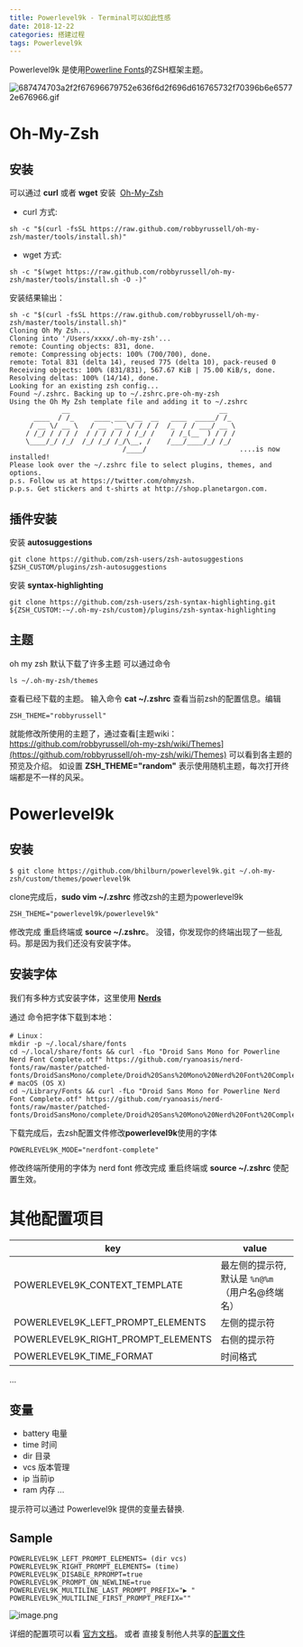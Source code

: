 ```yaml
---
title: Powerlevel9k - Terminal可以如此性感
date: 2018-12-22
categories: 搭建过程
tags: Powerlevel9k
---
```


Powerlevel9k 是使用[Powerline Fonts](https://github.com/powerline/fonts)的ZSH框架主题。

![687474703a2f2f67696679752e636f6d2f696d616765732f70396b6e65772e676966.gif](https://upload-images.jianshu.io/upload_images/1633382-42bbd7c8ac803649.gif?imageMogr2/auto-orient/strip)


# Oh-My-Zsh
## 安装
可以通过 **curl** 或者 **wget** 安装  [Oh-My-Zsh](https://github.com/robbyrussell/oh-my-zsh)
* curl 方式:
```
sh -c "$(curl -fsSL https://raw.github.com/robbyrussell/oh-my-zsh/master/tools/install.sh)" 
```
* wget 方式:
```
sh -c "$(wget https://raw.github.com/robbyrussell/oh-my-zsh/master/tools/install.sh -O -)"
```

安装结果输出：
```
sh -c "$(curl -fsSL https://raw.github.com/robbyrussell/oh-my-zsh/master/tools/install.sh)" 
Cloning Oh My Zsh...
Cloning into '/Users/xxxx/.oh-my-zsh'...
remote: Counting objects: 831, done.
remote: Compressing objects: 100% (700/700), done.
remote: Total 831 (delta 14), reused 775 (delta 10), pack-reused 0
Receiving objects: 100% (831/831), 567.67 KiB | 75.00 KiB/s, done.
Resolving deltas: 100% (14/14), done.
Looking for an existing zsh config...
Found ~/.zshrc. Backing up to ~/.zshrc.pre-oh-my-zsh
Using the Oh My Zsh template file and adding it to ~/.zshrc
             __                                     __   
      ____  / /_     ____ ___  __  __   ____  _____/ /_  
     / __ \/ __ \   / __ `__ \/ / / /  /_  / / ___/ __ \ 
    / /_/ / / / /  / / / / / / /_/ /    / /_(__  ) / / / 
    \____/_/ /_/  /_/ /_/ /_/\__, /    /___/____/_/ /_/  
                            /____/                       ....is now installed!
Please look over the ~/.zshrc file to select plugins, themes, and options.
p.s. Follow us at https://twitter.com/ohmyzsh.
p.p.s. Get stickers and t-shirts at http://shop.planetargon.com.
```
## 插件安装
安装 **autosuggestions**
```
git clone https://github.com/zsh-users/zsh-autosuggestions $ZSH_CUSTOM/plugins/zsh-autosuggestions
```
安装 **syntax-highlighting**
```
git clone https://github.com/zsh-users/zsh-syntax-highlighting.git ${ZSH_CUSTOM:-~/.oh-my-zsh/custom}/plugins/zsh-syntax-highlighting
```
## 主题

oh my zsh 默认下载了许多主题 可以通过命令
```
ls ~/.oh-my-zsh/themes
```
查看已经下载的主题。
输入命令 **cat ~/.zshrc** 查看当前zsh的配置信息。编辑
```
ZSH_THEME="robbyrussell"
```
就能修改所使用的主题了，通过查看[主题wiki：https://github.com/robbyrussell/oh-my-zsh/wiki/Themes](https://github.com/robbyrussell/oh-my-zsh/wiki/Themes) 可以看到各主题的预览及介绍。
如设置 **ZSH_THEME="random"** 表示使用随机主题，每次打开终端都是不一样的风采。

# Powerlevel9k

## 安装
```
$ git clone https://github.com/bhilburn/powerlevel9k.git ~/.oh-my-zsh/custom/themes/powerlevel9k
```

clone完成后，**sudo vim ~/.zshrc** 修改zsh的主题为powerlevel9k
```
ZSH_THEME="powerlevel9k/powerlevel9k"
```
修改完成 重启终端或 **source ~/.zshrc**。
没错，你发现你的终端出现了一些乱码。那是因为我们还没有安装字体。

## 安装字体

我们有多种方式安装字体，这里使用 **[Nerds](https://github.com/ryanoasis/nerd-fonts/)**

通过 命令把字体下载到本地：
```
# Linux：
mkdir -p ~/.local/share/fonts
cd ~/.local/share/fonts && curl -fLo "Droid Sans Mono for Powerline Nerd Font Complete.otf" https://github.com/ryanoasis/nerd-fonts/raw/master/patched-fonts/DroidSansMono/complete/Droid%20Sans%20Mono%20Nerd%20Font%20Complete.otf
# macOS (OS X)
cd ~/Library/Fonts && curl -fLo "Droid Sans Mono for Powerline Nerd Font Complete.otf" https://github.com/ryanoasis/nerd-fonts/raw/master/patched-fonts/DroidSansMono/complete/Droid%20Sans%20Mono%20Nerd%20Font%20Complete.otf
```
下载完成后，去zsh配置文件修改**powerlevel9k**使用的字体 
```
POWERLEVEL9K_MODE="nerdfont-complete"
```

修改终端所使用的字体为 nerd font
修改完成 重启终端或 **source ~/.zshrc** 使配置生效。
# 其他配置项目
| key                                | value                                          |
| ---------------------------------- | ---------------------------------------------- |
| POWERLEVEL9K_CONTEXT_TEMPLATE      | 最左侧的提示符,默认是 `%n@%m`（用户名@终端名） |
| POWERLEVEL9K_LEFT_PROMPT_ELEMENTS  | 左侧的提示符                                   |
| POWERLEVEL9K_RIGHT_PROMPT_ELEMENTS | 右侧的提示符                                   |
| POWERLEVEL9K_TIME_FORMAT           | 时间格式                                       |
...

## 变量
* battery 电量
* time 时间
* dir 目录
* vcs 版本管理
* ip 当前ip
* ram 内存
  ...

提示符可以通过 Powerlevel9k 提供的变量去替换.

## Sample
```
POWERLEVEL9K_LEFT_PROMPT_ELEMENTS= (dir vcs)
POWERLEVEL9K_RIGHT_PROMPT_ELEMENTS= (time)
POWERLEVEL9K_DISABLE_RPROMPT=true
POWERLEVEL9K_PROMPT_ON_NEWLINE=true
POWERLEVEL9K_MULTILINE_LAST_PROMPT_PREFIX="▶ "
POWERLEVEL9K_MULTILINE_FIRST_PROMPT_PREFIX=""
```
![image.png](https://upload-images.jianshu.io/upload_images/1633382-1efc3030489b4ef8.png?imageMogr2/auto-orient/strip%7CimageView2/2/w/1240)


详细的配置项可以看 [官方文档](https://github.com/bhilburn/powerlevel9k/wiki)。
或者 直接复制他人共享的[配置文件](https://github.com/bhilburn/powerlevel9k/wiki/Show-Off-Your-Config)